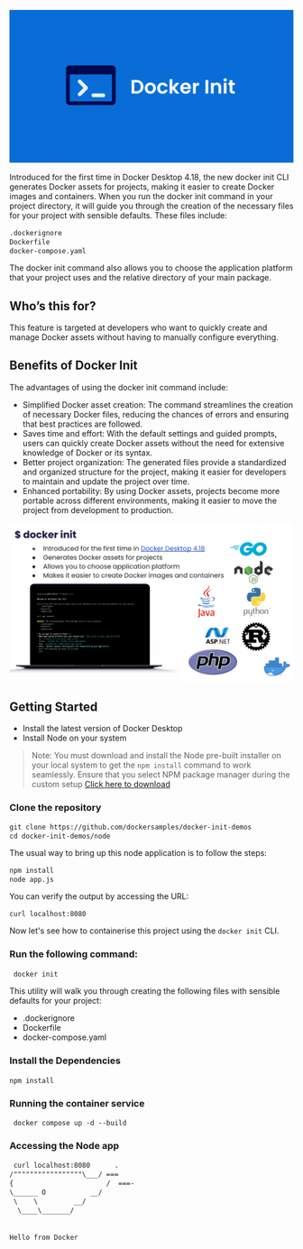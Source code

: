 
![docker init](images/dockerinit.png)

Introduced for the first time in Docker Desktop 4.18, the new docker init CLI generates Docker assets for projects, making it easier to create Docker images and containers. When you run the docker init command in your project directory, it will guide you through the creation of the necessary files for your project with sensible defaults. These files include:

```
.dockerignore
Dockerfile
docker-compose.yaml
```

The docker init command also allows you to choose the application platform that your project uses and the relative directory of your main package. 

## Who’s this for?

This feature is targeted at developers who want to quickly create and manage Docker assets without having to manually configure everything. 


## Benefits of Docker Init

The advantages of using the docker init command include:

- Simplified Docker asset creation: The command streamlines the creation of necessary Docker files, reducing the chances of errors and ensuring that best practices are followed.
- Saves time and effort: With the default settings and guided prompts, users can quickly create Docker assets without the need for extensive knowledge of Docker or its syntax.
- Better project organization: The generated files provide a standardized and organized structure for the project, making it easier for developers to maintain and update the project over time.
- Enhanced portability: By using Docker assets, projects become more portable across different environments, making it easier to move the project from development to production.

![docker init intro](images/dockerinit-intro.png)


## Getting Started

- Install the latest version of Docker Desktop
- Install Node on your system

> Note:
> You must download and install the Node pre-built installer on your local system to get the `npm install` command to work seamlessly. Ensure that you select NPM package manager during the custom setup [Click here to download](https://nodejs.org/en/download/)

### Clone the repository

```
git clone https://github.com/dockersamples/docker-init-demos
cd docker-init-demos/node
```

The usual way to bring up this node application is to follow the steps:

```
npm install
node app.js
```
You can verify the output by accessing the URL:


```
curl localhost:8080
```

Now let's see how to containerise this project using the `docker init` CLI.


### Run the following command:

```bash
 docker init
```

This utility will walk you through creating the following files with sensible defaults for your project:
  - .dockerignore
  - Dockerfile
  - docker-compose.yaml


### Install the Dependencies

```
npm install
```
 
### Running the container service
 
 ```
  docker compose up -d --build
 ```
### Accessing the Node app
 
```
 curl localhost:8080      .
/"""""""""""""""""\___/ ===
{                       /  ===-
\______ O           __/
 \    \         __/
  \____\_______/


Hello from Docker
```
